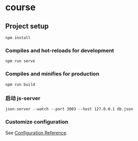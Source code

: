 # course

## Project setup
```
npm install
```

### Compiles and hot-reloads for development
```
npm run serve
```

### Compiles and minifies for production
```
npm run build
```

### 启动 js-server
```
json-server --watch --port 3003 --host 127.0.0.1 db.json
```

### Customize configuration
See [Configuration Reference](https://cli.vuejs.org/config/).
